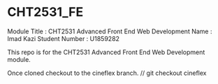 # CHT2531_FE

Module Title   : CHT2531 Advanced Front End Web Development
Name           : Imad Kazi
Student Number : U1859282

This repo is for the CHT2531 Advanced Front End Web Development module. 

Once cloned checkout to the cineflex branch.
// git checkout cineflex
